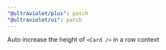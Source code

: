 ```yaml
---
"@ultraviolet/plus": patch
"@ultraviolet/ui": patch
---
```


Auto increase the height of `<Card />` in a row context
